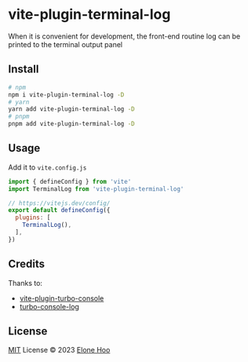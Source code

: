 # vite-plugin-terminal-log

When it is convenient for development, the front-end routine log can be printed to the terminal output panel

## Install

```bash
# npm
npm i vite-plugin-terminal-log -D
# yarn
yarn add vite-plugin-terminal-log -D
# pnpm
pnpm add vite-plugin-terminal-log -D
```

## Usage

Add it to `vite.config.js`

```js
import { defineConfig } from 'vite'
import TerminalLog from 'vite-plugin-terminal-log'

// https://vitejs.dev/config/
export default defineConfig({
  plugins: [
    TerminalLog(),
  ],
})
```

## Credits

Thanks to:

- [vite-plugin-turbo-console](https://github.com/yuyinws/vite-plugin-turbo-console)
- [turbo-console-log](https://github.com/Chakroun-Anas/turbo-console-log)

## License

[MIT](./LICENSE) License © 2023 [Elone Hoo](https://github.com/elonehoo)
